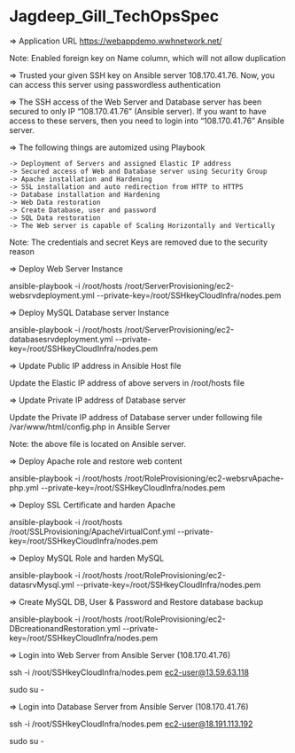 # Jagdeep_Gill_TechOpsSpec

      
=> Application URL https://webappdemo.wwhnetwork.net/
 	      
   Note: Enabled foreign key on Name column, which will not allow duplication 


=> Trusted  your given SSH key on Ansible server 108.170.41.76. Now, you can access this server using passwordless authentication 


=> The SSH access of the Web Server and Database server has been secured to only IP “108.170.41.76” (Ansible server). If you
want to have access to these servers, then you need to login into “108.170.41.76” Ansible server.


=> The following things are automized using Playbook 

    -> Deployment of Servers and assigned Elastic IP address
    -> Secured access of Web and Database server using Security Group
    -> Apache installation and Hardening 
    -> SSL installation and auto redirection from HTTP to HTTPS
    -> Database installation and Hardening
    -> Web Data restoration 
    -> Create Database, user and password
    -> SQL Data restoration 
    -> The Web server is capable of Scaling Horizontally and Vertically


Note: The credentials and secret Keys are removed due to the security reason 



=> Deploy Web Server Instance

ansible-playbook -i /root/hosts /root/ServerProvisioning/ec2-websrvdeployment.yml --private-key=/root/SSHkeyCloudInfra/nodes.pem



=> Deploy MySQL Database server Instance

ansible-playbook -i /root/hosts /root/ServerProvisioning/ec2-databasesrvdeployment.yml --private-key=/root/SSHkeyCloudInfra/nodes.pem



=> Update Public IP address in Ansible Host file

Update the Elastic IP address of above servers in /root/hosts file

=> Update Private IP address of Database server 

Update the Private IP address of Database server under following file /var/www/html/config.php in Ansible Server

Note: the above file is located on Ansible server. 



=> Deploy Apache role and restore web content

ansible-playbook -i /root/hosts /root/RoleProvisioning/ec2-websrvApache-php.yml --private-key=/root/SSHkeyCloudInfra/nodes.pem


=> Deploy SSL Certificate and harden Apache

ansible-playbook -i /root/hosts /root/SSLProvisioning/ApacheVirtualConf.yml --private-key=/root/SSHkeyCloudInfra/nodes.pem


 

=> Deploy MySQL Role and harden MySQL

ansible-playbook -i /root/hosts /root/RoleProvisioning/ec2-datasrvMysql.yml --private-key=/root/SSHkeyCloudInfra/nodes.pem


=> Create MySQL DB, User & Password and Restore database backup

ansible-playbook -i /root/hosts /root/RoleProvisioning/ec2-DBcreationandRestoration.yml --private-key=/root/SSHkeyCloudInfra/nodes.pem


 
=> Login into Web Server from Ansible Server (108.170.41.76)

ssh -i /root/SSHkeyCloudInfra/nodes.pem ec2-user@13.59.63.118

sudo su -  



=> Login into Database Server from Ansible Server (108.170.41.76)

ssh -i /root/SSHkeyCloudInfra/nodes.pem ec2-user@18.191.113.192

sudo su -  



 



